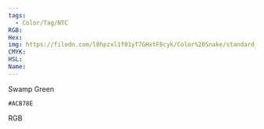 ```yaml
---
tags:
  - Color/Tag/NTC
RGB:
Hex:
img: https://filedn.com/l0hpzxl1f01yT7GHxtF8cyk/Color%20Snake/standard_csv_to_svg//ACB78E.svg
CMYK:
HSL:
Name:
---
```

Swamp Green
```palette
#ACB78E
```
RGB
